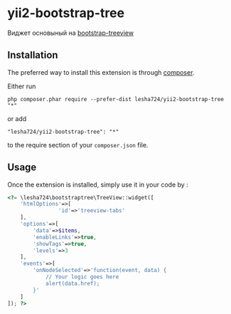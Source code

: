 yii2-bootstrap-tree
===================
Виджет основыный на [bootstrap-treeview](https://github.com/patternfly/patternfly-bootstrap-treeview)

Installation
------------

The preferred way to install this extension is through [composer](http://getcomposer.org/download/).

Either run

```
php composer.phar require --prefer-dist lesha724/yii2-bootstrap-tree "*"
```

or add

```
"lesha724/yii2-bootstrap-tree": "*"
```

to the require section of your `composer.json` file.


Usage
-----

Once the extension is installed, simply use it in your code by  :

```php
<?= \lesha724\bootstraptree\TreeView::widget([
    'htmlOptions'=>[
                'id'=>'treeview-tabs'
    ],
    'options'=>[
        'data'=>$items,
        'enableLinks'=>true,
        'showTags'=>true,
        'levels'=>3
    ],
    'events'=>[
        'onNodeSelected'=>'function(event, data) {
            // Your logic goes here
            alert(data.href);
        }'
    ]
]); ?>
```